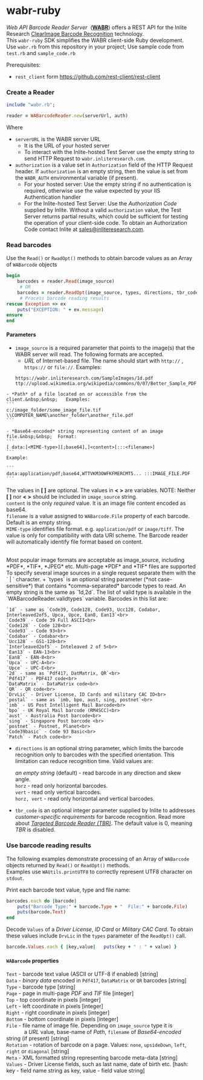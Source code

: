 # wabr-ruby

*Web API Barcode Reader Server* &nbsp;(**[WABR](http://how-to.inliteresearch.com/web-api-barcode-reader/)**) offers a REST API for the Inlite Research [ClearImage Barcode Recognition](http://www.inliteresearch.com/barcode-recognition-sdk.php) technology.  
This `wabr-ruby` SDK  simplifies the WABR client-side Ruby development.<br>  Use `wabr.rb` from this repository in your project;
Use sample code from `test.rb` and `sample_code.rb`

Prerequisites:
+ `rest_client` form https://github.com/rest-client/rest-client

### Create a Reader
```rb
include "wabr.rb";

reader = WABarcodeReader.new(serverUrl, auth)
```
Where
+ `serverURL` is the WABR server URL 
	+ It is the URL of your hosted server
	+ To interact with the Inlite-hosted Test Server use the empty string to send HTTP Request to `wabr.inliteresearch.com`.
+ `authorization` is a value set in `Authorization` field of the HTTP Request header. If `authorization` is an empty string, then the value is set from the `WABR_AUTH` environmental variable (if present).
	+ For your hosted server: Use the empty string if no authentication is required, otherwise use the value expected by your IIS Authentication handler
	+ For the Inlite-hosted Test Server: Use the  *Authorization Code* supplied by Inlite.  Without a valid `authorization` value, the Test Server returns partial results, which could be sufficient for testing the operation of your client-side code.  To obtain an Authorization Code contact Inlite at [sales@inliteresearch.com](mailto:sales@inliteresearch.com">sales@inliteresearch.com</a></span>).

### Read barcodes
Use the `Read()` or `RwadOpt()` methods to obtain barcode values as an Array of `WABarcode` objects
```rb
begin
    barcodes = reader.Read(image_source)
     # OR
    barcodes = reader.ReadOpt(image_source, types, directions, tbr_code)
     # Process barcode reading results
rescue Exception => ex
    puts("EXCEPTION: " + ex.message)
ensure
end
``` 

#### Parameters
+ `image_source` is a required parameter that points to the image(s) that the WABR server will read. The following formats are accepted.
	- *URL* of Internet-based file. The name should start with `http://` , `https://` or `file://`.   Examples: 
    ```
    https://wabr.inliteresearch.com/SampleImages/1d.pdf
    ttp://upload.wikimedia.org/wikipedia/commons/0/07/Better_Sample_PDF417.png
    ```
<!-- end the list -->
	- *Path* of a file located on or accessible from the client.&nbsp;&nbsp;   Examples: 
    ```
    c:/image_folder/some_image_file.tif
    \\COMPUTER_NAME\another_folder\another_file.pdf
    ```
<!-- end the list -->
	- *Base64-encoded* string representing content of an image file.&nbsp;&nbsp;  Format:
	```
	[ data:[<MIME-type>][;base64],]<content>[:::<filename>]
	```
	Example: 
<!-- end the list -->	
	```
	data:application/pdf;base64,WTTVKM3OWFKFMERCMT5... :::IMAGE_FILE.PDF
	```
<!-- end the list -->	

The values in  **[ ]** are optional. The values in **< >** are variables. NOTE:  Neither **[ ]** nor  **< >** should be included in `image_source` string.<br>
`content` is the only *required* value. It is an image file content encoded as base64.<br>
`filename` is a value assigned to `WABarcode.File` property of each barcode.  Default is an empty string.<br>
`MIME-type` identifies file format. e.g. `application/pdf` or `image/tiff`.  The value is only for compatibility with data URI scheme.    The Barcode reader will automatically identify file format based on content.
 </div>
 <BR>Most popular image formats are acceptable as image_source, including *PDF*, *TIF*, *JPEG* etc.  Multi-page *PDF* and *TIF* files are supported<br>
To specify several image sources in a single request separate them with the ` | ` character. 
+ `types`  is an optional string parameter (*not case-sensitive*) that contains *comma-separated* barcode types to read.  An empty string is the same as `1d,2d`.  The list of valid type is available in the `WABarcodeReader.validtypes` variable.  Barcodes in this list are:

	`1d` - same as `Code39, Code128, Code93, Ucc128, Codabar, Interleaved2of5, Upca, Upce, Ean8, Ean13`<br>
	`Code39` - Code 39 Full ASCII<br>
	`Code128` - Code 128<br>
	`Code93` - Code 93<br>
	`Codabar` - Codabar<br>
	`Ucc128` - GS1-128<br>
	`Interleaved2of5` - Inteleaved 2 of 5<br>
	`Ean13` - EAN-13<br>
	`Ean8` - EAN-8<br>
	`Upca` - UPC-A<br>
	`Upce` - UPC-E<br>
	`2d` - same as `Pdf417, DatMatrix, QR`<br>
	`Pdf417` - PDF417 code<br>
	`DataMatrix` - DataMatrix code<br>
	`QR` - QR code<br>
	`DrvLic` - Driver License, ID Cards and military CAC ID<br>
	`postal` - same as `imb, bpo, aust, sing, postnet`<br>
	`imb` - US Post Intelligent Mail Barcode<br>
	`bpo` - UK Royal Mail barcode (RM4SCC)<br>
	`aust` - Australia Post barcode<br>
	`sing` - Singapore Post barcode <br>
	`postnet` - Postnet, Planet<br>
	`Code39basic` - Code 93 Basic<br>
	`Patch` - Patch code<br>

+ `directions`  is an optional string parameter, which limits the barcode recognition only to barcodes with the specified orientation. This limitation can reduce recognition time. Valid values are:

	*an empty string* (default) - read barcode in any direction and skew angle.<br>
	`horz` - read only horizontal barcodes.<br>
	`vert` - read only vertical barcodes.<br>
	`horz, vert` - read only horizontal and vertical barcodes.<br>


+ `tbr_code` is an optional integer parameter supplied by Inlite to addresses *customer-specific requirements* for barcode recognition.  Read more about [*Targeted Barcode Reader (TBR)*](http://how-to.inliteresearch.com/barcode-reading-howto/tbr/).  The default value is 0, meaning *TBR* is disabled.

### Use barcode reading results

The following examples demonstrate processing of an Array of `WABarcode` objects returned by `Read()` or `ReadOpt()` methods.  
Examples use `WAUtils.printUTF8` to correctly represent UTF8 character on `stdout`.

Print each barcode text value, type and file name: 
```rb
barcodes.each do |barcode|
    puts("Barcode Type:" + barcode.Type + "  File:" + barcode.File)
    puts(barcode.Text)
end
``` 

Decode `Values` of a *Driver License*, *ID Card* or *Military CAC Card*. To obtain these values include `DrvLic` in the `types` parameter of the `ReadOpt()` call.  
```rb
barcode.Values.each { |key,value| 	puts(key + " : " + value) }
``` 

#### `WABarcode` properties

`Text` - barcode text value (ASCII or UTF-8 if enabled) [string]<br>
`Data` - *binary data* encoded in `Pdf417`, `DataMatrix` or `QR` barcodes [string]<br>
`Type` - barcode type [string]<br>
`Page` - page in multi-page *PDF* and *TIF* file [integer]<br>
`Top` - top coordinate in pixels [integer]<br>
`Left` - left coordinate in pixels [integer]<br>
`Right` - right coordinate in pixels [integer]<br>
`Bottom` - bottom coordinate in pixels [integer]<br>
`File` - file name of image file.  Depending on `image_source` type it is <br>&nbsp;&nbsp;&nbsp;&nbsp;&nbsp;&nbsp;&nbsp;&nbsp;&nbsp;&nbsp;&nbsp;&nbsp;a *URL* value, base-name of *Path*, `filename` of *Base64-encoded* string (if present) [string]<br>
`Rotation` - rotation of barcode on a page. Values: `none`, `upsideDown`, `left`, `right` or `diagonal` [string]<br>
`Meta` - XML formatted string representing barcode meta-data [string]<br>
`Values` - Driver License fields, such as last name, date of birth etc. [hash: key - field name string as key, value - field value string]<br>

